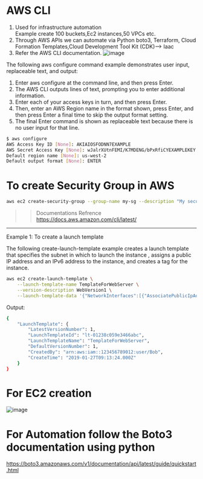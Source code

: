 # AWS CLI
1. Used for infrastructure automation <br>
   Example create 100 buckets,Ec2 instances,50 VPCs etc.
2. Through AWS APIs we can automate via Python boto3, Terraform, Cloud Formation Templates,Cloud Development Tool Kit (CDK)--> Iaac
3. Refer the AWS CLI documentation.
![image](https://github.com/mallikharjuna160003/30-Days-of-AWS/assets/74324685/5c0513b7-3bd2-47bd-917a-64a356f90ca3)


The following aws configure command example demonstrates user input, replaceable text, and output:

 1. Enter aws configure at the command line, and then press Enter.
 2. The AWS CLI outputs lines of text, prompting you to enter additional information.
 3. Enter each of your access keys in turn, and then press Enter.
 4. Then, enter an AWS Region name in the format shown, press Enter, and then press Enter a final time to skip the output format setting.
 5. The final Enter command is shown as replaceable text because there is no user input for that line.

```sh
$ aws configure
AWS Access Key ID [None]: AKIAIOSFODNN7EXAMPLE
AWS Secret Access Key [None]: wJalrXUtnFEMI/K7MDENG/bPxRfiCYEXAMPLEKEY
Default region name [None]: us-west-2
Default output format [None]: ENTER
```
# To create Security Group in AWS
```sh
aws ec2 create-security-group --group-name my-sg --description "My security group"
```

>> Documentations  Refrence https://docs.aws.amazon.com/cli/latest/

---
Example 1: To create a launch template

The following create-launch-template example creates a launch template that specifies the subnet in which to launch the instance , assigns a public IP address and an IPv6 address to the instance, and creates a tag for the instance.

```sh
aws ec2 create-launch-template \
    --launch-template-name TemplateForWebServer \
    --version-description WebVersion1 \
    --launch-template-data '{"NetworkInterfaces":[{"AssociatePublicIpAddress":true,"DeviceIndex":0,"Ipv6AddressCount":1,"SubnetId":"subnet-7b16de0c"}],"ImageId":"ami-8c1be5f6","InstanceType":"t2.small","TagSpecifications":[{"ResourceType":"instance","Tags":[{"Key":"purpose","Value":"webserver"}]}]}'
```

Output:
```sh
{
    "LaunchTemplate": {
        "LatestVersionNumber": 1,
        "LaunchTemplateId": "lt-01238c059e3466abc",
        "LaunchTemplateName": "TemplateForWebServer",
        "DefaultVersionNumber": 1,
        "CreatedBy": "arn:aws:iam::123456789012:user/Bob",
        "CreateTime": "2019-01-27T09:13:24.000Z"
    }
}
```
# For EC2 creation

![image](https://github.com/mallikharjuna160003/30-Days-of-AWS/assets/74324685/997572b1-a471-40e9-800a-14e90269ffea)


# For Automation follow the Boto3 documentation using python
https://boto3.amazonaws.com/v1/documentation/api/latest/guide/quickstart.html
